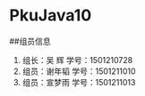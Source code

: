 # PkuJava10

##组员信息

1. 组长：吴  辉    学号：1501210728  
2. 组员：谢年韬    学号：1501211010  
3. 组员：宣梦雨    学号：1501211013
